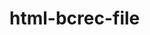 # html-bcrec-file
<!DOCTYPE html>
<html lang="en">

<head>
    <meta charset="UTF-8">
    <meta name="viewport" content="width=device-width, initial-scale=1.0">
    <title>bcrec</title>
    <style>
        .LOGO {
            position: absolute;
            top: 0px;
            left: 100px
        }

        .TEL {
            position: absolute;
            top: 0px;
            right: 100px;
        }

        .ALL {
            position: absolute;
            background-color: rgb(254, 254, 254);
            width: 1500px;
            height: 40px;
            top: 100px;
            border-radius: 10px;
            box-shadow: 5px 5px 5px 5px rgb(68, 25, 211);
            color: rgb(0, 0, 0);
            background-image: linear-gradient(rgb(255, 255, 255), rgb(36, 19, 189));
        }

        .HOME {
            position: absolute;
            top: 10px;
            left: 30px;
            float: left;
        }

        .ABOUT {
            position: absolute;
            left: 90px;
            top: 10px;
            float: left;
        }

        .INSIDE {
            position: absolute;
            background-color: rgb(212, 212, 212);
            color: rgb(0, 0, 0);
            font-size: 10px;
            border-style: solid;
            border-width: 5px;
            border-color: rgb(152, 204, 201);
            width: 150px;
            height: 200px;
            top: 20px;
            z-index: 1;
            display: none;

        }

        .ABOUT:hover .INSIDE {
            display: block;
            transition: 2s;
        }

        .DEPARTMENT {
            position: absolute;
            float: left;
            left: 190px;
            top: 10px;
        }

        .COURSE {
            position: absolute;
            float: left;
            left: 300px;
            top: 10px;
        }

        .FACULTY {
            position: absolute;
            float: left;
            left: 370px;
            top: 10px;
        }

        .INSIDE {
            position: absolute;
            background-color: rgb(212, 212, 212);
            color: rgb(0, 0, 0);
            font-size: 10px;
            border-style: solid;
            border-width: 5px;
            border-color: rgb(152, 204, 201);
            width: 150px;
            height: 200px;
            top: 20px;
            z-index: 1;
            display: none;
        }

        .FACULTY:hover .INSIDE {
            display: block;
            transition: 2s;
        }

        .R_and_D {
            position: absolute;
            float: left;
            left: 450px;
            top: 10px;
        }

        .MOU {
            position: absolute;
            float: left;
            left: 500px;
            top: 10px;
        }

        .IQAC {
            position: absolute;
            float: left;
            left: 560px;
            top: 10px;
        }

        .inside_iqac {
            position: absolute;
            background-color: rgb(212, 212, 212);
            color: rgb(0, 0, 0);
            font-size: 10px;
            border-style: solid;
            border-width: 5px;
            border-color: rgb(152, 204, 201);
            width: 150px;
            height: 130px;
            top: 20px;
            z-index: 1;
            display: none;
        }

        .IQAC:hover .inside_iqac {
            display: block;
        }

        .placement {
            position: absolute;
            float: left;
            left: 610px;
            top: 10px
        }

        .inside_placement {
            position: absolute;
            background-color: rgb(212, 212, 212);
            color: rgb(0, 0, 0);
            font-size: 10px;
            border-style: solid;
            border-width: 5px;
            border-color: rgb(152, 204, 201);
            width: 150px;
            height: 60px;
            top: 20px;
            z-index: 1;
            display: none;
        }

        .placement:hover .inside_placement {
            display: block;
        }

        .Approval {
            position: absolute;
            float: left;
            left: 720px;
            top: 10px
        }

        .inside_approval {
            position: absolute;
            background-color: rgb(212, 212, 212);
            color: rgb(0, 0, 0);
            font-size: 10px;
            border-style: solid;
            border-width: 5px;
            border-color: rgb(152, 204, 201);
            width: 150px;
            height: 130px;
            top: 20px;
            z-index: 1;
            display: none;
        }

        .Approval:hover .inside_approval {
            display: block;
        }

        .ACHIVEMENT {
            position: absolute;
            float: left;
            left: 820px;
            top: 10px
        }

        .inside_achivement {
            position: absolute;
            background-color: rgb(212, 212, 212);
            color: rgb(0, 0, 0);
            font-size: 10px;
            border-style: solid;
            border-width: 5px;
            border-color: rgb(152, 204, 201);
            width: 150px;
            height: 130px;
            top: 20px;
            z-index: 1;
            display: none;
        }

        .ACHIVEMENT:hover .inside_achivement {
            display: block;
        }

        .admission {
            position: absolute;
            float: left;
            left: 940px;
            top: 10px
        }

        .NRF23 {
            position: absolute;
            float: left;
            left: 1060px;
            top: 10px
        }

        .insideNRF23 {
            position: absolute;
            background-color: rgb(212, 212, 212);
            color: rgb(0, 0, 0);
            font-size: 10px;
            border-style: solid;
            border-width: 5px;
            border-color: rgb(152, 204, 201);
            width: 150px;
            height: 130px;
            top: 20px;
            z-index: 1;
            display: none;
        }

        .NRF23:hover .insideNRF23 {
            display: block;
        }

        .NOTICE {
            position: absolute;
            float: left;
            left: 1120px;
            top: 10px
        }

        .FEEDBACK {
            position: absolute;
            float: left;
            left: 1200px;
            top: 10px
        }

        .CONTACT {
            position: absolute;
            float: left;
            left: 1300px;
            top: 10px
        }

        .image {
            position: absolute;
            left: 250px;
            top: 200px;
        }

        .rec {
            position: absolute;
            left: 100px;
            top: 800px;
            z-index: 1;
        }

        .line {
            position: relative;
            left: 200px;
            right: 50px;
            top: 800px;
            width: 900px;
            background-color: blue;
        }

        .box {
            position: absolute;
            height: 900px;
            top: 850px;
            width: 300px;
            border: 2%;

            left: 100px;
            background-color: rgb(215, 212, 212);
            border-radius: 5px;
        }

        .add {
            background-color: aqua;
            border-radius: 5px;
        }

        .box2 {
            position: absolute;
            top: 850px;
            left: 420px;

        }

        .midline {
            position: absolute;
            top: 1170px;
            left: 420px;
        }

        .pinline {
            position: absolute;
            top: 1250px;
            left: 420px;
            background-color: rgb(127, 196, 196);
            border: 2px;
            border-radius: 4px;
            border-color: black;
            border-width: 2px;
        }

        .addline {
            position: absolute;
            top: 1320px;
            left: 370px;
            border: 2px;
            border-radius: 4px;
            border-color: black;
            border-width: 2px;
        }

        .downline {
            position: absolute;
            top: 1400px;
            left: 420px;
            background-color: rgb(127, 196, 196);
            border: 2px;
            border-radius: 4px;
            border-color: black;
            border-width: 2px;
        }

        .alumni {
            position: absolute;
            top: 1460px;
            left: 420px;
        }

        .text2 {
            position: absolute;
            text-size-adjust: 40px;
            border: double;
            border-color: black;
        }

        .thirdrow {
            position: absolute;
            top: 840px;
            left: 700px;
            width: 250px;
            height: 50px;
        }

        #A {
            position: absolute;
            top: 1060px;
            left: 750px;
            background-color: rgb(171, 171, 232);
            border-radius: 10px;
        }

        #B {
            position: absolute;
            top: 1080px;
            left: 770px;
            background-color: rgb(171, 171, 232);
            border-radius: 10px;
        }

        #C {
            position: absolute;
            top: 1100px;
            left: 720px;
            background-color: rgb(171, 171, 232);
            border-radius: 10px;
        }

        #D {
            position: absolute;
            top: 1120px;
            left: 745px;
            background-color: rgb(171, 171, 232);
            border-radius: 10px;
        }

        #E {
            position: absolute;
            top: 1140px;
            left: 730px;
            background-color: palevioletred;
            border-radius: 10PX;
        }

        #F {
            position: absolute;
            top: 1160px;
            left: 710px;
            background-color: palevioletred;
            border-radius: 10PX;
        }

        #G {
            position: relative;
            top: 1145px;
            left: 70px;
            width: 270px;
        }

        #H {
            position: relative;
            top: 1070px;
            left: 70px;
            width: 270px;

        }

        .text {
            position: absolute;
            top: 1200px;
            left: 690px;
            width: 270px;
        }

        .text1 {
            position: absolute;
            top: 1250px;
            left: 690px;
            width: 270px;
            border: 2PX;
            border: double;
        }

        .student {
            position: absolute;
            top: 1500px;
            left: 690px;
            width: 270px;
        }

        .online {
            background-color: pink;
        }

        .lastrow {
            position: absolute;
            top: 850px;
            left: 990px;
            background-color: azure;
        }

        .bottom {
            position: absolute;
            top: 2000px;
            left: 250px;
            background-color: rgb(95, 95, 217);
            width: 1000px;
            height: 200px;
            border-radius: 10px;
        }

        .a {
            color: rgb(0, 0, 0);
        }

        .name1 {
            position: absolute;
            left: 1108px;
            top: 808px;
            width: 200px;
            height: 22px;
            background-color: blue;
        }
        .img1{
            position: absolute;
            left: 1108px;
            top: 0px;
            width: 10px;
            height: 10px;
        }
    </style>
</head>

<body>
    <center>
        <div class="LOGO">
            <img src="logo-cap-8-N.jpg" alt="">
        </div>
        <div class="TEL">
            Tel: +91-343-2504106,2501353 <br>
            Mob: +91-6297128554 <br>
            Fax: +91-343-2504059,2503424 <br>
            Mail: info@bcrec.ac.in <br>
        </div>
    </center>
    <div class="ALL">
        <a href="https://bcrec.ac.in/bcrec_old/" target="_blank">
            <div class="HOME">HOME <b>|</b></div>
        </a>
        <div class="ABOUT">ABOUT US <b>|</b>

            <div class="INSIDE">
                <a href="BCREC_SOCIETY_STRUCTURE_PRESENT.pdf" target="_blank">
                    <p>BOARD OF TRUSTERS
                        <hr>
                    </p>
                </a>
                <a href="BCREC_BOG_STRUCTURE_PRESENT.pdf" target="_blank">
                    <p>BOARD OF GOVERNER
                        <hr>
                    </p>
                </a>
                <a href="">
                    <P>MINUTER OF MEETING
                        <hr>
                    </P>
                </a>
                <a href="BCREC_STRATEGIC_PLAN.pdf" target="_blank">
                    <P>STATEGIC PLAN
                        <hr>
                    </P>
                </a>
                <a href="BCREC_BEST_PRACTICES.pdf" target="_blank">
                    <P>BEST PRACTISE
                        <hr>
                    </P>
                </a>
                <a href="BCREC_DISTINCTIVENESS.pdf" target="_blank">
                    <P>INTITUTIONAL DISTINGUSNESS</P>
                </a>
            </div>
        </div>
        <a href="https://bcrec.ac.in/bcrec_old/dept_ce_NAAC.htm">
            <div class="DEPARTMENT">DEPARTMENT <b>|</b>
            </div>
        </a>
        <a href="https://bcrec.ac.in/bcrec_old/courses.htm">
            <div class="COURSE">COURSE <b>|</b></div>
        </a>
        <div class="FACULTY">FACULTY <b>|</b>
            <div class="INSIDE">
                <a href="BCREC_FACULTY.pdf" target="_blank">
                    <p>list
                        <hr>
                    </p>
                </a>
                <a href="BCREC_SERVICE_RULES.pdf" target="_blank">
                    <p>Code of Conduct</p>
                </a>
            </div>
        </div>
        <a href="BCREC_R&D.pdf" target="_blank">
            <div class="R_and_D">R&D <b>|</b></div>
        </a>
        <a href="BCREC_MOU.pdf" target="_blank">
            <div class="MOU">MOU <b>|</b>
            </div>
        </a>
        <div class="IQAC">IQAC <b>|</b>
            <div class="inside_iqac">
                <a href="BCREC_IQAC_WEB_DOCUMENT.pdf" target="_blank">
                    <p>About</p>
                </a>
                <hr>
                <a href="BCREC_IQAC_COMPOSITION.pdf" target="_blank">
                    <p>Composition</p>
                </a>
                <hr>
                <a href="BCREC_IQAC_MEETINGS.pdf" target="_blank">
                    <p>Meeting</p>
                </a>
                <hr>
                <a href="BCREC_IQAC_REPORT.pdf" target="_blank">
                    <p>Report</p>
                </a>
            </div>
        </div>
        <div class="placement">PLACEMENT <b>|</b>
            <div class="inside_placement">
                <a href="BCREC_TRAINING.pdf" target="_blank">
                    <p>TRANING</p>
                </a>
                <hr>
                <a href="BCREC_PLACEMENT_INFORMATION.pdf" target="_blank">
                    <p>PLACEMENT INFORMATION</p>
                </a>
            </div>
        </div>
        <div class="Approval">APPROVAL <b>|</b>
            <div class="inside_approval">
                <a href="BCREC_AICTE_APPROVAL.pdf" target="_blank">
                    <p>AICTE
                        <hr>
                    </p>
                </a>
                <a href="https://srv15-bcrec.in/vc/Approval/BCREC_UNIVERSITY(MAKAUT).pdf" target="_blank">
                    <p>UNIVERSITY(MAKAUT)
                        <hr>
                    </p>
                </a>
                <a href="BCREC_WEB_NBA.pdf" target="_blank">
                    <p>NBA
                        <hr>
                    </p>
                </a>
                <a href="https://bcrec.ac.in/bcrec_old/NAAC_Approval.pdf" target="_blank">
                    <p>NNAC</p>
                </a>
            </div>
        </div>
        <div class="ACHIVEMENT">ACHIVEMENT <b>|</b>
            <div class="inside_achivement">
                <a href="BCREC_PROGRESSION.pdf" target="_blank">
                    <p>POGRESSION
                        <hr>
                    </p>
                </a>
                <a href="BCREC_SPORTS.pdf">
                    <p>SPORTS
                        <hr>
                    </p>
                </a>
                <a href="BCREC_LOCAL_CHAPTER.pdf">
                    <p>LOCAL CHAPTER
                        <hr>
                    </p>
                </a>
                <a href="BCREC_AWARD_ACCOLADES.pdf">
                    <p>AWARD AND ACCLOADS
                        <hr>
                    </p>
                </a>
            </div>
        </div>
        <div class="admission">
            <a href="https://bcrec.ac.in/bcrec_old/admission.htm" target="_blank">ADDMISSION <b>|</b></a>
        </div>
        <div class="NRF23">NRF23 <b>|</b>
            <div class="insideNRF23">
                <a href="https://bcrec.ac.in/bcrec_old/NIRF-1.pdf" target="_blank">
                    <p>ENGENERRING
                        <hr>
                    </p>
                </a>
                <a href="https://bcrec.ac.in/bcrec_old/NIRF-3.pdf" target="_blank">
                    <p>OVERALL
                        <hr>
                    </p>
                </a>
            </div>
        </div>
        <div class="NOTICE">
            <a href="https://bcrec.ac.in/bcrec_old/noticeboard.htm">NOTICE <b>|</b></a>
        </div>
        <div class="FEEDBACK">
            <a href="https://bcrec.ac.in/bcrec_old/feedback.html">FEEDBACK <b>|</b></a>
        </div>
        <div class="CONTACT">
            <a href="https://bcrec.ac.in/bcrec_old/contact.htm">CONTACT</a>
        </div>
    </div>
    <div class="image">
        <img src="images.jpg" width="1000px" height="600px">
    </div>
    <div class="rec">
        <img src="recruiter1.jpg" alt="">
    </div>
    <div class="line">
        <div>
            <CEnter>

                <marquee behavior="scroll" direction="left">TCS, WIPRO, HP, INFOSYS, CAPGEMINI, MAHINDRA SATYAM, ATOS,
                    MICROSOFT, PPL, BOSCH, HUAWEI, VOITH PAPER, IOT, TIL, GODREJ, L&T, ITD CEM, SEW, PIAGGIO, SANMAR,
                    SYNTEL
            </CEnter>
            </marquee>
        </div>
    </div>
    <div class="name1">
        <div>
            <a href="https://bcrec.ac.in/bcrec_old/student-corner.html"><font color="red"> <b>|</b>__STUDENT CORNER</font></a>
        </div>
    </div>
    <div class="box">
        <ul>
            <li>NIRF Ranking 2022 (201-250)</li>
            <li>NBA Accredited Courses CSE, ECE, IT, EE, ME</li>
            <li>Accredited with 'B+' Grade by NAAC w.e.f. 13/09/2021</li>
            <li>Estd. August,2000</li>
            <li>Currently Offering B.Tech in nine engineering disciplines</li>
            <li>Separate FMS offering programmes</li>
            <li>Separate MCA Dept. offering MCA programmes</li>
            <li>M.Tech programme offered by ECE, EE, CSE, ME</li>
            <li>Central Library</li>
            <li>Fully equipped language lab( in collaboration with IIT, Kgp.)</li>
            <li>Multi Gym</li>
            <li>Separate hostel for boys and girls</li>
            <li>ATM and Banking facility in campus</li>
        </ul>
        <center>
            <a href="https://bcrec.ac.in/bcrec_old/mba.htm"><img src="MBA200x1234.png" width="250px"></a><br>
            <img src="50th.png" width="250px">
            <p>
                <font><b>Call for Admission :</b></font> 9333928874/ 9832131164/ 9932245570 / 9434250472
            </p>
            <div class="add">
                <p>
                    <font><b>Any Query related to payment</b></font><br>
                    contact Accounts Department
                    BCREC and BCRECAPC
                    Mobile: 7001380141 / Phone - 0343-2501353 extn. 278
                    Email : accounts@bcrec.ac.in
                </p>
            </div>
            <font><b>MOU between BCREC and CAMBRIDGE MARKETING COLLEGE, UK </b></font>
        </center>
    </div>
    <div class="box2">
        <font color="red"><b><u>PLACEMENTS</u></b></font><br>
        <center>
            <a href="https://bcrec.ac.in/bcrec_old/placement.htm"><img src="p5.jpg" alt=""></a><br>
            <img src="maxresdefault.jpg" width="250px">
        </center>
    </div>
    <div class="midline">
        <ul>
            <li>Placement 2021 | 2022 | 2023 </li>
            <a href="MBAPlacement.pdf">
                <li>MBA placement</li>
            </a>
            <a href="PlacementNotice.pdf">
                <li>placement notice</li>
            </a>
        </ul>
    </div>
    <div class="pinline">
        <ul>
            <a href="https://bcrec.ac.in/bcrec_old/principaldesk.htm">
                <li>From Principle desk</li>
            </a>
            <a href="https://bcrec.ac.in/bcrec_old/gsdesk.htm">
                <li>From Genaral seceratary desk</li>
            </a>
        </ul>
    </div>
    <div class="addline">
        <ul>
            <hr>
            <p>BCREC Mail Already signed up? <a
                    href="https://accounts.google.com/v3/signin/identifier?continue=https%3A%2F%2Fmail.google.com%2Fmail%2F&hd=bcrec.ac.in&osid=1&sacu=1&service=mail&flowName=GlifWebSignIn&flowEntry=AddSession&dsh=S-419318759%3A1720885888624339&ddm=0">Login</a>
            </p>
            <hr>
        </ul>
    </div>
    <div class="downline">
        <p>visit : Dr. B.C.Roy Polytechnic,<br>
            URL:<a href="https://www.bcrp.ac.in/" target="_blank"> www.bcrp.ac.in</a>
        </p>
    </div>
    <div class="alumni">
        <ul type="square">
            <a href="https://docs.google.com/forms/d/1kbOSvh1Aaj-cI-k3a-gpLecSDl50zBcB9bjTBCm_lgg/edit" target="_blank">
                <li><b>BCREC</b>Alumani Registration</li>
            </a>
            <a href="https://www.bcrecalumni.org/" target="_blank">
                <li><b>BCREC</b>Alumani</li>
            </a>
            <a href="https://bcrec.net.in/alumni.html">
                <li>Our Flipbook -2020 Passout</li>
            </a>
            <li>
                <font color="blue"><b>ELEVTROQUEAST</b></font><i> 3rd Edition</i>
            </li>
            <div>
                <a href="https://mesiicon.in/" target="_blank">
                    <li>IEEE confence mesiicon 2022</li>
                </a>
            </div>
        </ul>
        <img src="Horizon23.jpeg" width="250px">
        <div class="text2">
            <p>
                <center>
                    <a href="Civiloholic.pdf" target="_blank">Civiloholic e-Magazine of Civil Engineering Department</a>
                    <br>
                    ------------------ <br>
                    <a href="https://bcrec.ac.in/bcrec_old/#">e-Magazine: MECH THINK of Mechanical Engineering
                        Department</a> <br>
                </center>
            </p>
        </div>
    </div>
    <div class="thirdrow">
        <p>NEWS AND EVENTS</p>
        <marquee behavior="" direction="up" onmouseover="this.stop();" onmouseout="this.start();" height="150px">
            <font color="red">
                <a href="AntiRagging_helpline.pdf">Anti Ragging Help Line</a> <br><br>
                <a href="AICTE-IDEA Lab-1st-BCREC.pdf">BCREC Secures FIRST POSITION in AICTE-Idea Labs Network</a>
                <br><br>
                <a href="https://www.youtube.com/watch?v=tkKn84s6tEE">Placement video 2023</a> <br><br>
                <a href="irf22.pdf">BCREC in NIRF Ranking 2022</a> <br><br>
                <a href="https://bcrec.ac.in/bcrec_old/#">NBA Accredited Courses CSE, ECE, IT, EE, ME</a> <br> <br>
                <a href="AICTE-IDEA.pdf">BCREC WINS PRESTIGIOUS AICTE-IDEA LAB PROJECT</a> <br><br>
                IIT Kharagpur agrees to hand-hold and support BCREC in achieving the goals that NEP-2020 envisagesb
                <br><br>
                <P>BCREC Help Line No : 6297128554</P> <br><br>
                <a href="Workingdays_wef_01042022.pdf">Working days for Dr. B.C. Roy Group of Institutions, Durgapur
                    w.e.f. 1st April, 2022</a>
                <a href="Online_payment_procedure.pdf">Online Payment Procedure</a>
            </font>
        </marquee>
        <hr>
    </div>
    <center>
        <div>
            <div id="A">
                <a href="https://srv15-bcrec.in/idealab/" class="a"> <font>AICTE IDEA LAB</font></a>
            </div>
            <div id="B">
                <a href="https://bcrec.ac.in/bcrec_old/iic-bcrec.htm" class="a">
                    <font>IIC-BCREC</font>
                </a>
            </div>
            <div id="C">
                <a href="https://srv15-bcrec.in/vc/repository/bcrec-repo.pdf" class="a">
                    <font>BCREC-DATA REPOSITORY</font>
                </a>
            </div>
            <div id="D">
                <a href="https://srv15-bcrec.in/vc/repository/bcrec-repo.pdf" class="a">
                    <font>ADMISSION QUERY</font>
                </a>
            </div>
            <div id="E">
                <a href="https://bcrecdgp.ac.in/erp/Forms/frmStudentLoginBcrp.aspx" class="a">PAY FEE ONLINE BCREC</a>
            </div>
            <div id="F">
                <a href="https://bcrecdgp.ac.in/erp/Forms/frmStudentLoginBcrp.aspx" class="a">PAY FEE ONLINE BCREC APC</a>
            </div>
            <div id="G">
                <hr>
            </div>
            <div id="H">
                <hr> <br>
            </div>
        </div>
        <div class="text">
            <ul>
                <li>Registration No BCREC 2021-22 </li>
            </ul>
        </div>
        <div>
            <div class="text1">
                <ul>
                    <li>Students are hereby advised to deposit their semester fee within 31st July, 2023 :</li> <br>
                    <li> Academic Calendar for Even Semester (January 2023 to June 2023) </li> <br>
                    <li>Academic Calendar (July 2023 to June 2024) <br> </li>
                </ul>
            </div>
        </div>
        <div class="student">
            <ul type="square">
                <li>Student's Corner: <a href="https://bcrec.ac.in/bcrec_old/NOC.pdf">NOC FormNOC</a><a
                        href="https://bcrec.ac.in/bcrec_old/NOC_BCREC_APC.pdf"> BCREC APC</a> |<a
                        href="https://bcrec.ac.in/bcrec_old/wbscc.pdf"> WBSCC</a></li>
                <li>Student's Corner: <a href="https://bcrec.ac.in/bcrec_old/anti-ragging_measures.pdf">Anti-Ragging
                        Committee</a> | <a href="https://www.antiragging.in/">Online Anti-Ragging</a></li>
                <li><a href="https://bcrec.ac.in/bcrec_old/free_seats.pdf">WBFS</a> (Free Seats)</li>
                <li><a href="https://bcrec.ac.in/bcrec_old/hostel.htm"> Hostel Facilities</a> | <a
                        href="https://bcrec.ac.in/bcrec_old/Hostel_Rules_Book.pdf">Hostel Rules</a></li>
                <li> <a href="https://bcrec.ac.in/bcrec_old/Newadmission.pdf">Advertisement Admission 2023</a></li>
                <li>
                    <font color="red"> NEWSLETTER (Vol. 3, Issue 1)</font>
                </li>

            </ul>
            <br><br>

            <p>visit: Dr. B.C.Roy College of Pharmacy & Allied Health Sciences, URL: <a
                    href="https://www.bcrcp.ac.in/">www.bcrcp.ac.in </a>| <a
                    href="https://www.bcrcp.ac.in/">www.bcrcp.org</a></p>
            <div class="online">
                <p> <a href="https://bcrecdgp.ac.in/admission/Forms/frmLoginNew.aspx">ONLINE ADMISSION APC</a></p>
            </div>
            <video controls src="https://youtu.be/9Kx22rJ024o?si=wnpSJbKuE8dFn5Hn" type="vedio/mp4"></video>
        </div>
        <div class="lastrow">
            <div>
                +
                <font color="red"><b>DISCLOSURES</b></font>
            </div>
            <div>
                <ul>
                    <li>

                        <a href="https://bcrec.ac.in/bcrec_old/AICTE_MANDATORY_DISCLOSURE.pdf" class="a">Mandatory Disclosures</a>
                    </li>
                    <li> <a href="https://bcrec.ac.in/bcrec_old/anti-ragging_measures.pdf" class="a">Anti-Ragging Measures</a>
                    </li>
                    <li> <a href="https://bcrec.ac.in/bcrec_old/EOA2023-2024.pdf"class="a">AICTE Approval'23</a>
                    </li>
                    <li> <a href="https://bcrec.ac.in/bcrec_old/MAKUT_Appv.pdf"class="a">MAKAUT Approval'23</a>
                    </li>
                    <li> <a href="https://bcrec.ac.in/bcrec_old/NAAC_SSR.pdf"class="a">NAAC SSR</a>
                    </li>
                    <li> <a href="https://bcrec.ac.in/bcrec_old/NAAC_AQAR.pdf"class="a">NAAC AQAR</a>
                    </li>
                    <li> <a href="https://bcrec.ac.in/bcrec_old/NAAC-AQAR-2021-22.pdf"class="a">NAAC AQAR 2021-22</a>
                    </li>
                    <li> <a href="https://bcrec.ac.in/bcrec_old/Policy_Scholarship.pdf"class="a">Policy Document Scholarship</a>
                    </li>
                    <li><a href="https://bcrec.ac.in/bcrec_old/Policy_Grn_Env_21.pdf"class="a">Green & Clean Environment</a></li>
                    <li><a href="https://srv15-bcrec.in/vc/Finance/audit-report.pdf"class="a">Audit Reports</a></li>
                </ul>
            </div>
            <div>
                <font color="red"><b>ADMISSION</b></font>
            </div>
            <div>
                <ul>
                    <li><b><a href="https://bcrecdgp.ac.in/admission/Forms/frmLoginNew.aspx">ONLINE ADMISSION</a></b>
                    </li>
                    <li><a href="https://bcrec.ac.in/bcrec_old/admission_details.pdf"class="a">View Admission Details '23</a></li>
                    <li><a href="https://bcrec.ac.in/bcrec_old/OFFERLETTERENGG.pdf"class="a">Offer Letter B.Tech'23</a></li>
                    <li><a href="https://bcrec.ac.in/bcrec_old/OfferLetterLateralBTech.pdf"class="a">Offer Letter B.Tech Lateral'23</a></li>
                    <li><a href="https://bcrec.ac.in/bcrec_old/OfferLetter_MCA.pdf "class="a">Offer Letter MCA'23 </a></li>
                    <li><a href="https://bcrec.ac.in/bcrec_old/mba.htm"class="a">Commencement of MBA'23</a></li>
                    <li><a href="https://bcrec.ac.in/bcrec_old/mtech.pdf"class="a">Commencement of M.Tech'23</a></li>
                </ul>
            </div>
            <div>
                <font color="red"><b>DOWNLOADS</b></font>
            </div>
            <div>
                <ul>
                    <li><a href=""class="a">Brochure'23</a> | Prospectus'23</li>
                    <li><a href=""class="a">Prospectus MBA '22</a></li>
                    <li><a href=""class="a">Prospectus BCRECAPC '22</a></li>
                    <li><a href=""class="a">Fee Structure B.Tech'23 </a></li>
                    <li><a href=""class="a">Fee Structure B.Tech Lat.'23 </a></li>
                    <li><a href=""class="a">Fee Structure MCA'23 </a></li>
                    <li><a href=""class="a">Fee Structure MBA'23</a></li>
                    <li><a href=""class="a">Fee Structure BBA'23</a></li>
                    <li><a href=""class="a">Fee Structure BBA in SC'23</a></li>
                    <li><a href=""class="a">Fee Structure BCA'23 </a></li>
                    <li><a href=""class="a">Fee Structure BOPTOM'23 </a></li>
                    <li><a href=""class="a">Fee Structure B.Sc MLT'23 </a></li>
                    <li><a href=""class="a">Fee Structure Hosp.Mgmt'23 </a></li>
                    <li><a href=""class="a">Fee Structure M.Tech '23 </a></li>
                    <li><a href=""class="a">Affidavit Anti Ragging - Student</a></li>
                    <li><a href=""class="a">Affidavit Anti Ragging - Guardian</a></li>
                </ul>
            </div>
            <div>
                <font color="red"><b> Quick links</b></font>
            </div>
            <div>
                <ul>
                    <li><a href="" class="a"> Dept. of Higher Education, WB</a></li>
                    <li><a href="" class="a">CET Entrance 2022</a></li>
                    <li><a href=""class="a">wbjeeb.in | wbjeeb.nic.in</a></li>
                    <li><a href="" class="a">aicte-india.org | makautexam.net</a></li>
                    <li><a href="" class="a">wbut.ac.in | webscte.co.in</a></li>
                    <li>visit : <a href="" class="a ">Pharmacy & Allied Health Sc.</a></li>
                    <li>visit : <a href="" class="a">Dr. B.C.Roy Polytechnic</a></li>
                    <li><a href="" class="a">AICTE Feedback Form</a></li>
                    <li><a href="" class="a">NPTEL Local Chapter</a></li>
                    <li><a href="" class="a">Spoken Tutorial IIT Bombay Nodal Center</a></li>
                    <li><a href="" class="a">Brain-storming Sessionby VC/MAKAUT</a></li>
                    <li><a href="" class="a">IEEE-NCETSTEA-2020</a></li>
                    <li><a href="" class="a">BCREC Alumni</a></li>
                    <li><a href="" class="a">BCREC Right to Information</a></li>
                    <li><a href="" class="a">Statutory Declaration NAAC</a></li>
                    <li><a href="" class="a">Gender Sensitization Action Plan</a></li>
                    <li><a href="" class="a">Intellectual Property Policy</a></li>
                    <li><a href="" class="a"> BCREC APC</a></li>
                </ul>
            </div>
        </div>
        <div class="bottom">
            <p>
                <a href="https://bcrec.ac.in/bcrec_old/index.htm" class="a">Home </a>| <a
                    href="https://bcrec.ac.in/bcrec_old/about.htm" class="a">About us</a> | <a
                    href="https://bcrec.ac.in/bcrec_old/infrastructure.htm" class="a">Infrastructure </a>|<a
                    href="https://bcrec.ac.in/bcrec_old/courses.htm" class="a">Courses</a> | <a
                    href="https://bcrec.ac.in/bcrec_old/faculty.htm" class="a">Faculty</a> | <a
                    href="https://bcrec.ac.in/bcrec_old/placement.htm" class="a">Placement</a> | <a
                    href="https://bcrec.ac.in/bcrec_old/noticeboard.htm" class="a"> Notices </a>| <a
                    href="https://bcrec.ac.in/bcrec_old/Current_openings.pdf" class="a">Appointments </a>|<a
                    href="https://bcrec.ac.in/bcrec_old/free_seats.pdf" class="a"> WBFS</a> | <a
                    href="https://bcrec.ac.in/bcrec_old/netbanking.pdf" class="a">ePayment</a> | <a
                    href="https://bcrec.ac.in/bcrec_old/publication.pdf" class="a">Publications</a> | <a
                    href="https://bcrec.ac.in/bcrec_old/contact.htm" class="a">Contact u</a>
            </p>
            <p>Disclaimer: All the contents of this site are only for general information or use. BCREC, Durgapur
                excludes any warranty, express or implied, as to the quality, accuracy and completeness of the site.
                BCREC, Durgapur will not be liable for any damages arising from the use of this site.</p> <br>
            <hr><br>
            <p>Copyright 2023 BCREC | Powered by e Pariseva</p>
        </div>
        <!-- <div class="img1">
            <img src="download.jpg" alt="">
        </div> -->
    </center>
</body>

</html>
